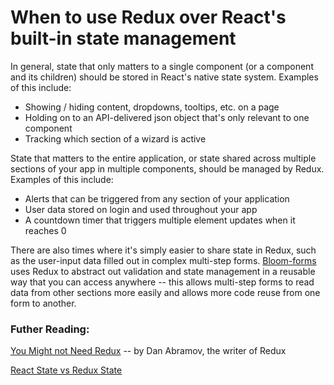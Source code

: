 # When to use Redux over React's built-in state management

In general, state that only matters to a single component (or a component and its children) should be stored in React's native state system. Examples of this include:

- Showing / hiding content, dropdowns, tooltips, etc. on a page
- Holding on to an API-delivered json object that's only relevant to one component
- Tracking which section of a wizard is active

State that matters to the entire application, or state shared across multiple sections of your app in multiple components, should be managed by Redux. Examples of this include:

- Alerts that can be triggered from any section of your application
- User data stored on login and used throughout your app
- A countdown timer that triggers multiple element updates when it reaches 0

There are also times where it's simply easier to share state in Redux, such as the user-input data filled out in complex multi-step forms. [Bloom-forms](https://github.com/vineyard-bloom/bloom-forms) uses Redux to abstract out validation and state management in a reusable way that you can access anywhere -- this allows multi-step forms to read data from other sections more easily and allows more code reuse from one form to another.

### Futher Reading:
[You Might not Need Redux](https://medium.com/@dan_abramov/you-might-not-need-redux-be46360cf367) -- by Dan Abramov, the writer of Redux

[React State vs Redux State](https://spin.atomicobject.com/2017/06/07/react-state-vs-redux-state/)
